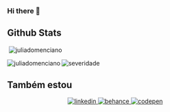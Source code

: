 ### Hi there 👋


## Github Stats  

<p>&nbsp;<img align="center" src="https://github-readme-stats.vercel.app/api?username=severidade&show_icons=true&locale=en" alt="juliadomenciano" /></p>

<p><img align="left" src="https://github-readme-stats.vercel.app/api/top-langs?username=severidade&show_icons=true&locale=en&layout=compact" alt="juliadomenciano" /></p>

<p><img align="center" src="https://github-readme-streak-stats.herokuapp.com/?user=severidade&" alt="severidade" /></p> 

<!-- <div class="github-card" data-github="severidade"></div>
<script src="https://cdn.jsdelivr.net/gh/lepture/github-cards@latest/dist/widget.js"></script> -->


## Também estou 
<div align="center">
<a href="https://www.linkedin.com/in/severidade/" target="_blank">
<img src=https://img.shields.io/badge/linkedin-%231E77B5.svg?&style=for-the-badge&logo=linkedin&logoColor=white alt=linkedin style="margin-bottom: 5px;" />
</a>
<a href="https://www.behance.net/severidade" target="_blank">
<img src=https://img.shields.io/badge/behance-%23191919.svg?&style=for-the-badge&logo=behance&logoColor=white alt=behance style="margin-bottom: 5px;" />
</a>
<a href="https://codepen.io/severidade" target="_blank">
<img src=https://img.shields.io/badge/codepen-%23131417.svg?&style=for-the-badge&logo=codepen&logoColor=white alt=codepen style="margin-bottom: 5px;" />
</a>  
</div>  
<!--
**severidade/severidade** is a ✨ _special_ ✨ repository because its `README.md` (this file) appears on your GitHub profile.


  

<br/>  

Here are some ideas to get you started:

- 🔭 I’m currently working on ...
- 🌱 I’m currently learning ...
- 👯 I’m looking to collaborate on ...
- 🤔 I’m looking for help with ...
- 💬 Ask me about ...
- 📫 How to reach me: ...
- 😄 Pronouns: ...
- ⚡ Fun fact: ...
-->
